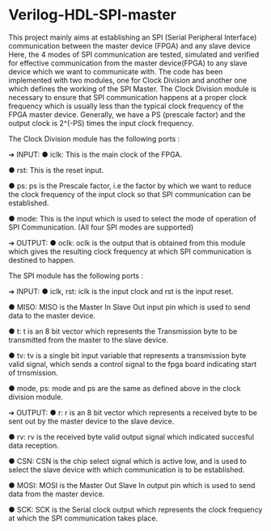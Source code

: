 # Verilog-HDL-SPI-master

This project mainly aims at establishing an SPI (Serial Peripheral Interface) communication
between the master device (FPGA) and any slave device 
Here, the 4 modes of SPI communication are tested, simulated and verified for
effective communication from the master device(FPGA) to any slave device which we want to
communicate with.
The code has been implemented with two modules, one for Clock Division and
another one which defines the working of the SPI Master. 
The Clock Division module is necessary to ensure that SPI communication happens at a proper clock frequency which is
usually less than the typical clock frequency of the FPGA master device. Generally, we
have a PS (prescale factor) and the output clock is 2^(-PS) times the input clock frequency.

The Clock Division module has the following ports :

➔ INPUT:
● iclk: This is the main clock of the FPGA.

● rst: This is the reset input.

● ps: <register> ps is the Prescale factor, i.e the factor by which we want to reduce the clock
frequency of the input clock so that SPI communication can be established. 
  
● mode: <register>  This is the input which is used to select the mode of operation of SPI
Communication. (All four SPI modes are supported)
  
➔ OUTPUT:
● oclk: oclk is the output that is obtained from this module which gives the resulting clock
frequency at which SPI communication is destined to happen.
  
The SPI module has the following ports :
  
➔ INPUT:
● iclk, rst: iclk is the input clock and rst is the input reset.
  
● MISO: MISO is the Master In Slave Out input pin which is used to send data to the
master device.
  
● t: t is an 8 bit vector which represents the Transmission byte to be transmitted from the
master to the slave device.
  
● tv: tv is a single bit input variable that represents a transmission byte valid signal, which
sends a control signal to the fpga board indicating start of trnsmission.
  
● mode, ps: mode and ps are the same as defined above in the clock division module.
  
➔ OUTPUT:
● r: r is an 8 bit vector which represents a received byte to be sent out by the master device
to the slave device.
  
● rv: rv is the received byte valid output signal which indicated succesful data reception.
  
● CSN: CSN is the chip select signal which is active low, and is used to select the slave
device with which communication is to be established.
  
● MOSI: MOSI is the Master Out Slave In output pin which is used to send data from the
master device.
  
● SCK: SCK is the Serial clock output which represents the clock frequency at which the
SPI communication takes place.
